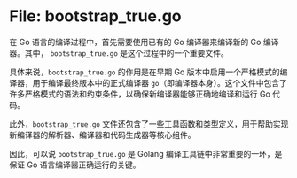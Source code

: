 # File: bootstrap_true.go

在 Go 语言的编译过程中，首先需要使用已有的 Go 编译器来编译新的 Go 编译器。其中， `bootstrap_true.go` 是这个过程中的一个重要文件。

具体来说，`bootstrap_true.go` 的作用是在早期 Go 版本中启用一个严格模式的编译器，用于编译最终版本中的正式编译器 `go`（即编译器本身）。这个文件中包含了许多严格模式的语法和约束条件，以确保新编译器能够正确地编译和运行 Go 代码。

此外，`bootstrap_true.go` 文件还包含了一些工具函数和类型定义，用于帮助实现新编译器的解析器、编译器和代码生成器等核心组件。

因此，可以说 `bootstrap_true.go` 是 Golang 编译工具链中非常重要的一环，是保证 Go 语言编译器正确运行的关键。

